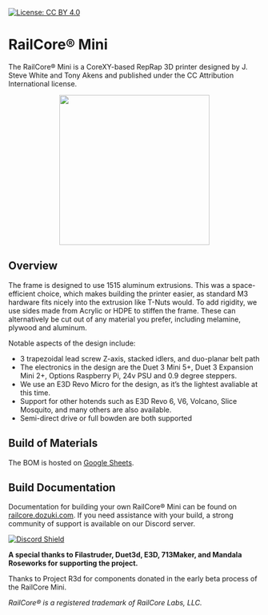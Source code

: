 [![License: CC BY 4.0](https://img.shields.io/badge/License-CC_BY_4.0-lightgrey.svg)](https://creativecommons.org/licenses/by/4.0/)
# RailCore® Mini
The RailCore® Mini is a CoreXY-based RepRap 3D printer designed by J. Steve White and Tony Akens and published under the CC Attribution International license.

<p align="center">
  <img src="https://user-images.githubusercontent.com/94552327/161178729-c2a19059-97fb-4032-9111-7a93eba4f258.png" width="300">
</p>

## Overview
The frame is designed to use 1515 aluminum extrusions. This was a space-efficient choice, which makes building the printer easier, as standard M3 hardware fits nicely into the extrusion like T-Nuts would. To add rigidity, we use sides made from Acrylic or HDPE to stiffen the frame. These can alternatively be cut out of any material you prefer, including melamine, plywood and aluminum.

Notable aspects of the design include:

- 3 trapezoidal lead screw Z-axis, stacked idlers, and duo-planar belt path
- The electronics in the design are the Duet 3 Mini 5+, Duet 3 Expansion Mini 2+, Options Raspberry Pi, 24v PSU and 0.9 degree steppers.
- We use an E3D Revo Micro for the design, as it’s the lightest avaliable at this time.
- Support for other hotends such as E3D Revo 6, V6, Volcano, Slice Mosquito, and many others are also available.
- Semi-direct drive or full bowden are both supported

## Build of Materials
The BOM is hosted on [Google Sheets](https://docs.google.com/spreadsheets/d/1TM1vca-hA29apzcBjQ2FyvvZ5D19cWTZl7NxzBflSlU).

## Build Documentation

Documentation for building your own RailCore® Mini can be found on [railcore.dozuki.com](https://railcore.dozuki.com/c/RailCore%C2%AE_Mini_Kit). If you need assistance with your build, a strong community of support is available on our Discord server.

[![Discord Shield](https://discordapp.com/api/guilds/546187906033909790/widget.png?style=banner2)](https://discord.gg/w2ccNBMC)

**A special thanks to Filastruder, Duet3d, E3D, 713Maker, and Mandala Roseworks for supporting the project.**

Thanks to Project R3d for components donated in the early beta process of the RailCore Mini.

*RailCore® is a registered trademark of RailCore Labs, LLC.*
